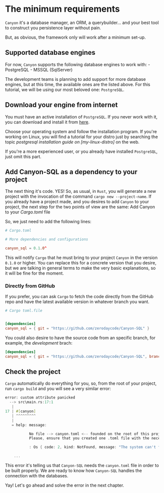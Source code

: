 # The minimum requirements

`Canyon` it's a database manager, an ORM, a querybuilder... and your best tool to construct
you persistence layer without pain.

But, as obvious, the framework only will work after a minimum set-up.

## Supported database engines

For now, `Canyon` supports the following database engines to work with:
    - PostgreSQL
    - MSSQL (SqlServer)

The development teams is planning to add support for more database engines, but at this time, the available ones are the listed above.
For this tutorial, we will be using our most beloved one: `PostgreSQL`.

## Download your engine from internet

You must have an active installation of `PostgreSQL`. If you never work with it, you can download
and install it from [here](https://www.postgresql.org/download/).

Choose your operating system and follow the installation program. If you're working on Linux, you will find a tutorial for your distro just by searching the topic *postgresql installation guide on [my-linux-distro]* on the web.

If you're a more experienced user, or you already have installed `PostgreSQL`, just omit this part.

## Add Canyon-SQL as a dependency to your project

The next thing it's code. YES! So, as usual, in `Rust`, you will generate a new project with the invocation of the command `cargo new --project-name`.
If you already have a project made, and you desires to add `Canyon` to your project, the next step for
the two points of view are the same: Add Canyon to your *Cargo.toml* file

So, we just need to add the following lines:

```toml
# Cargo.toml

# More dependencies and configurations

canyon_sql = 0.1.0^
```

This will notify `Cargo` that he must bring to your project `Canyon` in the version `0.1.0` or higher. You can replace this for a concrete version that you desire, but we are talking in general terms to
make the very basic explanations, so it will be fine for the moment.

### Directly from GitHub

If you prefer, you can ask `Cargo` to fetch the code directly from the GitHub repo and have the latest
available version in whatever branch you want.

```toml
# Cargo toml.file


[dependencies]
canyon_sql = { git = "https://github.com/zerodaycode/Canyon-SQL" }

```

You could also desire to have the source code from an specific branch, for example, the *development* brach:

```toml
[dependencies]
canyon_sql = { git = "https://github.com/zerodaycode/Canyon-SQL", branch = "development" }
```

## Check the project

`Cargo` automatically do everything for you, so, from the root of your project, run `cargo build` and you will see a very similar error:

```rust
error: custom attribute panicked
  --> src\main.rs:17:1
   |
17 | #[canyon]
   | ^^^^^^^^^
   |
   = help: message:

           No file --> canyon.toml <-- founded on the root of this project.
           Please, ensure that you created one .toml file with the necesary properties needed in order to connect to the database.

           : Os { code: 2, kind: NotFound, message: "The system can't found the specified file." }

    ...
```

This error it's telling us that `Canyon-SQL` needs the `canyon.toml` file in order to be built properly.
We are ready to know how `Canyon-SQL` handles the connection with the databases.

Yay! Let's go ahead and solve the error in the next chapter.
